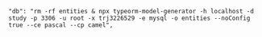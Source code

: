     "db": "rm -rf entities & npx typeorm-model-generator -h localhost -d study -p 3306 -u root -x trj3226529 -e mysql -o entities --noConfig true --ce pascal --cp camel",
